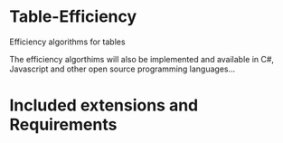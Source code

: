 # Table-Efficiency
Efficiency algorithms for tables

The efficiency algorthims will also be implemented and available in C#, Javascript and other open source programming languages...

# Included extensions and Requirements

